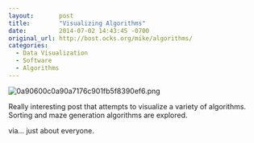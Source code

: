 ```yaml
---
layout:       post
title:        "Visualizing Algorithms"
date:         2014-07-02 14:43:45 -0700
original_url: http://bost.ocks.org/mike/algorithms/
categories:
  - Data Visualization
  - Software
  - Algorithms
---
```


  ![0a90600c0a90a7176c901fb5f8390ef6.png](/attachments/0a90600c0a90a7176c901fb5f8390ef6/image.png)  

 Really interesting post that attempts to visualize a variety of algorithms. Sorting and maze generation algorithms are explored.  

 via… just about everyone. 
